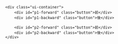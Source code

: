 <!DOCTYPE html>
<html lang="ja">
<head>
  <meta charset="UTF-8">
<meta name="description" content="忍者ペンギン 2P対戦もできる無料ブラウザゲーム PCスマホタブレット対応で完全無課金です">
        <meta name="keywords" content="忍者,ペンギン,ブラウザゲーム,2P">
    <meta name="viewport" content="width=device-width, initial-scale=1.0, user-scalable=no">
  <title>忍者ペンギン 2P対戦もできる無料ブラウザゲーム</title>
  <link rel="stylesheet" href="/css/y4d.css">
</head>
<body>
    <canvas id="gameCanvas"></canvas>

    <div class="ui-container">
        <div id="p1-forward" class="button">前</div>
        <div id="p1-backward" class="button">後</div>

        <div id="p2-forward" class="button">前</div>
        <div id="p2-backward" class="button">後</div>
    </div>

  <script src="/js/y4d.js" defer></script>

</body>
</html>
